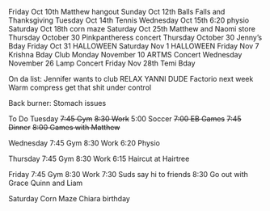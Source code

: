 Friday Oct 10th Matthew hangout
Sunday Oct 12th Balls Falls and Thanksgiving
Tuesday Oct 14th Tennis
Wednesday Oct 15th 6:20 physio
Saturday Oct 18th corn maze
Saturday Oct 25th Matthew and Naomi store
Thursday October 30 Pinkpantheress concert
Thursday October 30 Jenny’s Bday
Friday Oct 31 HALLOWEEN
Saturday Nov 1 HALLOWEEN
Friday Nov 7 Krishna Bday Club
Monday November 10 ARTMS Concert
Wednesday November 26 Lamp Concert
Friday Nov 28th Temi Bday

On da list:
Jennifer wants to club
RELAX YANNI DUDE
Factorio next week
Warm compress get that shit under control

Back burner:
Stomach issues

To Do
Tuesday
~~7:45 Gym~~
~~8:30 Work~~
5:00 Soccer
~~7:00 EB Games~~
~~7:45 Dinner~~
~~8:00 Games with Matthew~~

Wednesday
7:45 Gym
8:30 Work
6:20 Physio

Thursday
7:45 Gym
8:30 Work
6:15 Haircut at Hairtree

Friday
7:45 Gym
8:30 Work
7:30 Suds say hi to friends
8:30 Go out with Grace Quinn and Liam

Saturday
Corn Maze
Chiara birthday